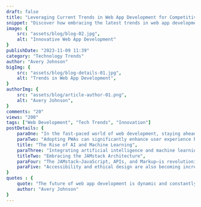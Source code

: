 ```yaml
---
draft: false
title: "Leveraging Current Trends in Web App Development for Competitive Advantage"
snippet: "Discover how embracing the latest trends in web app development can significantly enhance your project's success and market presence."
image: {
    src: "assets/blog/blog-02.jpg",
    alt: "Innovative Web App Development"
}
publishDate: "2023-11-09 11:39"
category: "Technology Trends"
author: "Avery Johnson"
bigImg: {
    src: "assets/blog/blog-details-01.jpg",
    alt: "Trends in Web App Development",
}
authorImg: {
    src: "assets/blog/article-author-01.png",
    alt: "Avery Johnson",
}
comments: "20"
views: "200"
tags: ["Web Development", "Tech Trends", "Innovation"]
postDetails: {
    paraOne: "In the fast-paced world of web development, staying ahead means more than just keeping up with the basics. It involves a proactive embrace of emerging technologies and methodologies that can set your projects apart. This article dives into the current trends that are shaping the future of web app development, from Progressive Web Apps (PWAs) to serverless architectures.",
    paraTwo: "Adopting PWAs can significantly enhance user experience by making web apps accessible offline and improving load times. Meanwhile, the move towards serverless computing is allowing developers to build and run applications without thinking about servers, reducing overhead and focusing more on innovation.",
    title: "The Rise of AI and Machine Learning",
    paraThree: "Integrating artificial intelligence and machine learning into web apps is no longer futuristic—it's essential. These technologies can personalize user experiences, optimize backend processes, and open new avenues for data analysis and automation.",
    titleTwo: "Embracing the JAMstack Architecture",
    paraFour: "The JAMstack—JavaScript, APIs, and Markup—is revolutionizing how developers think about web app construction, offering a new level of speed, security, and scalability. By decoupling the frontend from the backend, developers can leverage better performance and more straightforward scaling.",
    paraFive: "Accessibility and ethical design are also becoming increasingly important. Ensuring your web apps are accessible to all users, including those with disabilities, is not just a legal requirement but a moral obligation. Ethical design practices also ensure that technology serves a beneficial purpose without compromising user privacy or experience."
}
quotes : {
    quote: "The future of web app development is dynamic and constantly evolving. By staying informed and adaptable, developers can harness these trends to create more engaging, efficient, and impactful web applications.",
    author: "Avery Johnson"
}
---
```

